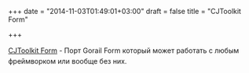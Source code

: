 +++
date = "2014-11-03T01:49:01+03:00"
draft = false
title = "CJToolkit Form"

+++

<p><a href="https://github.com/cjtoolkit/form" style="line-height: 1.6;">CJToolkit Form</a><span style="line-height:1.6">&nbsp;- Порт&nbsp;Gorail Form который может работать с любым фреймворком или вообще без них.</span></p>

